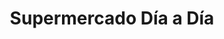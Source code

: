 ---
title: "Supermercado Día a Día"
url: /caracas/supermercado-dia-a-dia-san-jose/
shop: supermercado
---